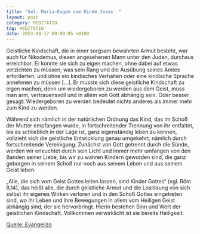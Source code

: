 ```yaml
---
title: "Sel. Maria-Eugen vom Kinde Jesus  "
layout: post
category: MEDITATIO
tag: MEDITATIO
date: 2023-04-17 09:00:05 +0100
---
```

Geistliche Kindschaft, die in einer sorgsam bewahrten Armut besteht, war auch für Nikodemus, diesen angesehenen Mann unter den Juden, durchaus erreichbar. Er konnte sie sich zu eigen machen, ohne dabei auf etwas verzichten zu müssen, was sein Rang und die Ausübung seines Amtes erforderten, und ohne ein kindisches Verhalten oder eine kindische Sprache annehmen zu müssen […].<!--more--> Er musste sich diese geistliche Kindschaft zu eigen machen, denn um wiedergeboren zu werden aus dem Geist, muss man arm, vertrauensvoll und in allem von Gott abhängig sein. Oder besser gesagt: Wiedergeboren zu werden bedeutet nichts anderes als immer mehr zum Kind zu werden.

Während sich nämlich in der natürlichen Ordnung das Kind, das im Schoß der Mutter empfangen wurde, in fortschreitender Trennung von ihr entfaltet, bis es schließlich in der Lage ist, ganz eigenständig leben zu können, vollzieht sich die geistliche Entwicklung genau umgekehrt, nämlich durch fortschreitende Vereinigung. Zunächst von Gott getrennt durch die Sünde, werden wir erleuchtet durch sein Licht und immer mehr umfangen von den Banden seiner Liebe, bis wir zu wahren Kindern geworden sind, die ganz geborgen in seinem Schoß nur noch aus seinem Leben und aus seinem Geist leben.

„Alle, die sich vom Geist Gottes leiten lassen, sind Kinder Gottes“ (vgl. Röm 8,14), das heißt alle, die durch geistliche Armut und die Loslösung von sich selbst ihr eigenes Wirken verloren und in den Schoß Gottes eingetreten sind, wo ihr Leben und ihre Bewegungen in allem vom Heiligen Geist abhängig sind, der sie hervorbringt. Hierin bestehen Sinn und Wert der geistlichen Kindschaft. Vollkommen verwirklicht ist sie bereits Heiligkeit.


[Quelle: Evangelizo](https://evangeliumtagfuertag.org/DE/gospel)